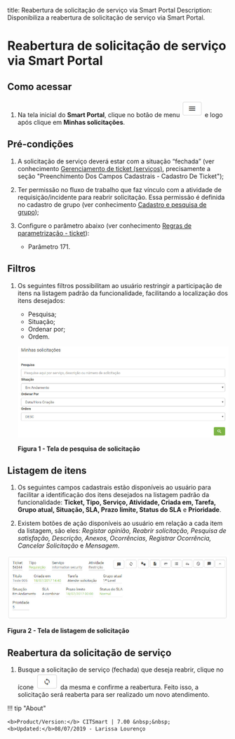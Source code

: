 title:  Reabertura de solicitação de serviço via Smart Portal
Description: Disponibiliza a reabertura de solicitação de serviço via Smart Portal. 
# Reabertura de solicitação de serviço via Smart Portal

Como acessar
----------------

1. Na tela inicial do **Smart Portal**, clique no botão de menu ![simbolo](images/simb-meno.white.jpg) e logo após clique em **Minhas 
solicitações**.

Pré-condições
----------------

1. A solicitação de serviço deverá estar com a situação “fechada” (ver conhecimento [Gerenciamento de ticket (serviços)][1], 
precisamente a seção "Preenchimento Dos Campos Cadastrais - Cadastro De Ticket");

2. Ter permissão no fluxo de trabalho que faz vínculo com a atividade de requisição/incidente para reabrir solicitação. Essa permissão
é definida no cadastro de grupo (ver conhecimento [Cadastro e pesquisa de grupo][2]);

3. Configure o parâmetro abaixo (ver conhecimento [Regras de parametrização - ticket][3]):

    - Parâmetro 171.
    
Filtros
----------

1. Os seguintes filtros possibilitam ao usuário restringir a participação de itens na listagem padrão da funcionalidade, facilitando
a localização dos itens desejados:

    - Pesquisa;
    - Situação;
    - Ordenar por;
    - Ordem.
    
    ![Pesquisa](images/reaber.img1.jpg)
    
    **Figura 1 - Tela de pesquisa de solicitação**
    
Listagem de itens
------------------

1. Os seguintes campos cadastrais estão disponíveis ao usuário para facilitar a identificação dos itens desejados na listagem padrão
da funcionalidade: **Ticket, Tipo, Serviço, Atividade, Criada em, Tarefa, Grupo atual, Situação, SLA, Prazo limite, Status do SLA**
e **Prioridade**.

2. Existem botões de ação disponíveis ao usuário em relação a cada item da listagem, são eles: *Registar opinião, Reabrir 
solicitação, Pesquisa de satisfação, Descrição, Anexos, Ocorrências, Registrar Ocorrência, Cancelar Solicitação* e *Mensagem*.

![Listagem](images/reaber.img2.jpg)

**Figura 2 - Tela de listagem de solicitação**

Reabertura da solicitação de serviço
----------------------------------------

1. Busque a solicitação de serviço (fechada) que deseja reabrir, clique no ícone ![simbolo](images/simb-atual.jpg) da mesma e 
confirme a reabertura. Feito isso, a solicitação será reaberta para ser realizado um novo atendimento.

!!! tip "About"

    <b>Product/Version:</b> CITSmart | 7.00 &nbsp;&nbsp;
    <b>Updated:</b>08/07/2019 - Larissa Lourenço

[1]:/pt-br/citsmart-platform-7/processes/tickets/ticket-management.html
[2]:/pt-br/citsmart-platform-7/initial-settings/access-settings/user/group.html
[3]:/pt-br/citsmart-platform-7/plataform-administration/parameters-list/parametrizaion-ticket.html
